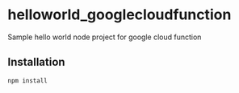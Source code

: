 # helloworld_googlecloudfunction
Sample hello world node project for google cloud function

## Installation
```bash
npm install
```

